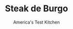---
layout: ../../layouts/MarkdownPostLayout.astro
title: Steak de Burgo
author: America's Test Kitchen
pubDate: 2023-03-15
description: "Topping a tender beef fillet with a buttery, garlicky herb sauce sounds easy. So why are the flavors in this Iowa restaurant favorite often so out of whack?"
image_url: https://res.cloudinary.com/hksqkdlah/image/upload/ar_1:1,c_fill,dpr_2.0,f_auto,fl_lossy.progressive.strip_profile,g_faces:auto,q_auto:low,w_344/8521_sfs-steak-de-burgo-24-276196
tags: ["Main Courses","American","Midwest","Beef"]
calories: 2506
protein: 35
carbohydrates: 2
fats: 
fiber: 
ingredients: ["1 teaspoon, dried oregano","1/2 teaspoon, garlic powder",", Salt and pepper","4 , center-cut tenderloin steaks, about 1 inch thick (see note)","1 tablespoon, vegetable oil","2 cloves, garlic cloves, peeled and halved","1/4 cup, white wine","5 tablespoons, cold unsalted butter, cut into pieces","1 tablespoon, heavy cream","1 tablespoon, chopped fresh basil","1 tablespoon, chopped fresh oregano"]
serves: 4
time: ""
instructions: ["SEAR MEAT Combine dried oregano, garlic powder, 1/2 teaspoon salt, and 1/2 teaspoon pepper in small bowl. Pat steaks dry with paper towels and rub all over with oregano mixture. Heat oil in large skillet over medium-high heat until just smoking. Cook steaks until well browned and meat registers 125 degrees for medium rare, 3 to 5 minutes per side. Transfer to serving platter and tent with foil.","MAKE SAUCE Add garlic cloves to empty skillet and cook until fragrant, about 30 seconds. Stir in wine, scraping up any browned bits, and cook until reduced to about 1 tablespoon, about 1 minute. Whisk in butter, cream, basil, and fresh oregano and cook about 1 minute. Discard garlic. Season with salt and pepper. Pour sauce over meat. Serve."]
nutrition: ["587 mg Potassium","329 mg Phosphorus","75 mg Calcium","3 mg Iron","42 mg Magnesium","513 mg Sodium","6 mg Zinc","51 g Fat","11 mg Niacin (B3)","20 g Monounsaturated","2 g Polyunsaturated","193 mg Cholesterol","23 g Saturated","23 µg Folate (food)","14 µg Vitamin K","129 g Water","2 g Carbs","23 µg Folate equivalent (total)","35 g Protein","2 mg Vitamin E","1 µg Vitamin B12","139 µg Vitamin A","626 kcal Energy","2506 calories"]
notes: "To ensure even cooking, avoid pieces from the tapered end of the tenderloin. Rib-eye or strip steak of similar thickness can be substituted (see instructions below)."
---